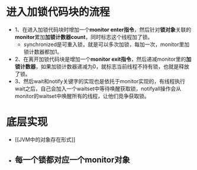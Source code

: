 # 进入加锁代码块的流程
- 1、在进入加锁代码块时增加一个**monitor enter指令**，然后针对**锁对象**关联的**monitor**累加**加锁计数器count**，同时标志这个线程加了锁。
	- synchronized是可重入锁，就是可以多次加锁，每加一次，monitor里加锁计数器都加1。
- 2、在离开加锁代码块是增加一个**monitor exit指令**，然后递减monitor里的**加锁计数器**，如果加锁计数器递减为0，就标志当前线程不持有锁，也就是释放了锁。
- 3、然后wait和notify关键字的实现也是依托于monitor实现的，有线程执行wait之后，自己会加入一个waitset中等待唤醒获取锁，notifyall操作会从monitor的waitset中唤醒所有的线程，让他们竞争获取锁。
# 底层实现
- [[JVM中的对象存在形式]]
- 每一个锁都对应一个**monitor对象**
	- 